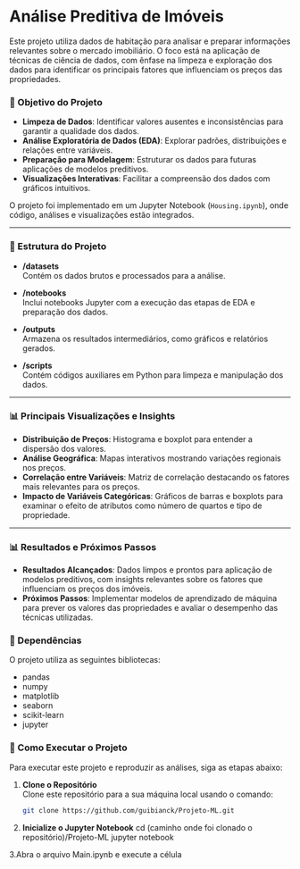 # Análise Preditiva de Imóveis

Este projeto utiliza dados de habitação para analisar e preparar informações relevantes sobre o mercado imobiliário. O foco está na aplicação de técnicas de ciência de dados, com ênfase na limpeza e exploração dos dados para identificar os principais fatores que influenciam os preços das propriedades.

### 🎯 Objetivo do Projeto

- **Limpeza de Dados**: Identificar valores ausentes e inconsistências para garantir a qualidade dos dados.
- **Análise Exploratória de Dados (EDA)**: Explorar padrões, distribuições e relações entre variáveis.
- **Preparação para Modelagem**: Estruturar os dados para futuras aplicações de modelos preditivos.
- **Visualizações Interativas**: Facilitar a compreensão dos dados com gráficos intuitivos.

O projeto foi implementado em um Jupyter Notebook (`Housing.ipynb`), onde código, análises e visualizações estão integrados.

---

### 📂 Estrutura do Projeto

- **/datasets**  
  Contém os dados brutos e processados para a análise.

- **/notebooks**  
  Inclui notebooks Jupyter com a execução das etapas de EDA e preparação dos dados.

- **/outputs**  
  Armazena os resultados intermediários, como gráficos e relatórios gerados.

- **/scripts**  
  Contém códigos auxiliares em Python para limpeza e manipulação dos dados.

---


### 📊 Principais Visualizações e Insights

- **Distribuição de Preços**: Histograma e boxplot para entender a dispersão dos valores.
- **Análise Geográfica**: Mapas interativos mostrando variações regionais nos preços.
- **Correlação entre Variáveis**: Matriz de correlação destacando os fatores mais relevantes para os preços.
- **Impacto de Variáveis Categóricas**: Gráficos de barras e boxplots para examinar o efeito de atributos como número de quartos e tipo de propriedade.

---

### 📊 Resultados e Próximos Passos

- **Resultados Alcançados**: Dados limpos e prontos para aplicação de modelos preditivos, com insights relevantes sobre os fatores que influenciam os preços dos imóveis.
- **Próximos Passos**: Implementar modelos de aprendizado de máquina para prever os valores das propriedades e avaliar o desempenho das técnicas utilizadas.



### 📑 Dependências

O projeto utiliza as seguintes bibliotecas:

- pandas
- numpy
- matplotlib
- seaborn
- scikit-learn
- jupyter

### 🚀 Como Executar o Projeto

Para executar este projeto e reproduzir as análises, siga as etapas abaixo:

1. **Clone o Repositório**  
   Clone este repositório para a sua máquina local usando o comando:
   ```bash
   git clone https://github.com/guibianck/Projeto-ML.git
   
2. **Inicialize o Jupyter Notebook**
cd (caminho onde foi clonado o repositório)/Projeto-ML
jupyter notebook

3.Abra o arquivo Main.ipynb e execute a célula

